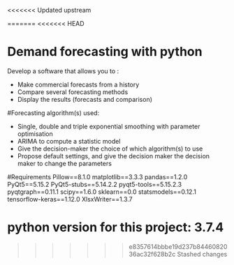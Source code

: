 <<<<<<< Updated upstream

=======
<<<<<<< HEAD
# Demand forecasting with python
Develop a software that allows you to :
- Make commercial forecasts from a history
- Compare several forecasting methods
- Display the results (forecasts and comparison)

#Forecasting algorithm(s) used:
- Single, double and triple exponential smoothing with parameter optimisation 
- ARIMA to compute a statistic model
- Give the decision-maker the choice of which algorithm(s) to use
- Propose default settings, and give the decision maker the decision maker to change the parameters
 
#Requirements 
Pillow==8.1.0
matplotlib==3.3.3
pandas==1.2.0
PyQt5==5.15.2
PyQt5-stubs==5.14.2.2
pyqt5-tools==5.15.2.3
pyqtgraph==0.11.1
scipy==1.6.0
sklearn==0.0
statsmodels==0.12.1
tensorflow-keras==1.12.0
XlsxWriter==1.3.7

python version for this project: 3.7.4
=======

>>>>>>> e8357614bbbe19d237b8446082036ac32f628b2c
>>>>>>> Stashed changes
